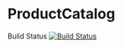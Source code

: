 # ProductCatalog
Build Status
[![Build Status](https://circleci.com/gh/CedricBohemier/ProductCatalog.png?branch=master)](https://circleci.com/gh/CedricBohemier/ProductCatalog)

